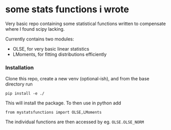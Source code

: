 # some stats functions i wrote

Very basic repo containing some statistical functions written to compensate where I found scipy lacking.

Currently contains two modules:
- OLSE, for very basic linear statistics
- LMoments, for fitting distributions efficiently

### Installation
Clone this repo, create a new venv (optional-ish), and from the base directory run

```
pip install -e ./
```

This will install the package. To then use in python add

```
from mystatsfunctions import OLSE,LMoments
```

The individual functions are then accessed by eg. `OLSE.OLSE_NORM`